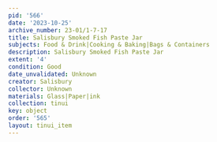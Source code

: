 ```yaml
---
pid: '566'
date: '2023-10-25'
archive_number: 23-01/1-7-17
title: Salisbury Smoked Fish Paste Jar
subjects: Food & Drink|Cooking & Baking|Bags & Containers
description: Salisbury Smoked Fish Paste Jar
extent: '4'
condition: Good
date_unvalidated: Unknown
creator: Salisbury
collector: Unknown
materials: Glass|Paper|ink
collection: tinui
key: object
order: '565'
layout: tinui_item
---
```

